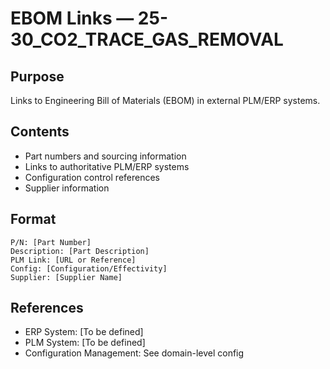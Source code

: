 # EBOM Links — 25-30_CO2_TRACE_GAS_REMOVAL

## Purpose
Links to Engineering Bill of Materials (EBOM) in external PLM/ERP systems.

## Contents
- Part numbers and sourcing information
- Links to authoritative PLM/ERP systems
- Configuration control references
- Supplier information

## Format
```
P/N: [Part Number]
Description: [Part Description]
PLM Link: [URL or Reference]
Config: [Configuration/Effectivity]
Supplier: [Supplier Name]
```

## References
- ERP System: [To be defined]
- PLM System: [To be defined]
- Configuration Management: See domain-level config

